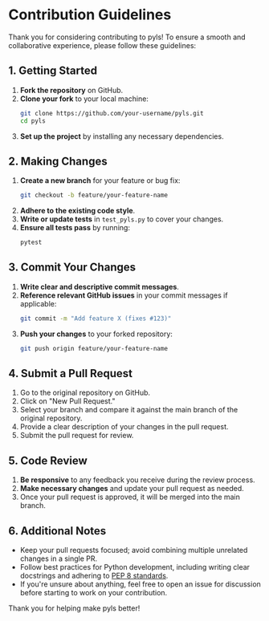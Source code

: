 
# Contribution Guidelines

Thank you for considering contributing to pyls! To ensure a smooth and collaborative experience, please follow these guidelines:

## 1. Getting Started

1. **Fork the repository** on GitHub.
2. **Clone your fork** to your local machine:
   ```bash
   git clone https://github.com/your-username/pyls.git
   cd pyls
   ```
3. **Set up the project** by installing any necessary dependencies.

## 2. Making Changes

1. **Create a new branch** for your feature or bug fix:
   ```bash
   git checkout -b feature/your-feature-name
   ```
2. **Adhere to the existing code style**.
3. **Write or update tests** in `test_pyls.py` to cover your changes.
4. **Ensure all tests pass** by running:
   ```bash
   pytest
   ```

## 3. Commit Your Changes

1. **Write clear and descriptive commit messages**.
2. **Reference relevant GitHub issues** in your commit messages if applicable:
   ```bash
   git commit -m "Add feature X (fixes #123)"
   ```
3. **Push your changes** to your forked repository:
   ```bash
   git push origin feature/your-feature-name
   ```

## 4. Submit a Pull Request

1. Go to the original repository on GitHub.
2. Click on "New Pull Request."
3. Select your branch and compare it against the main branch of the original repository.
4. Provide a clear description of your changes in the pull request.
5. Submit the pull request for review.

## 5. Code Review

1. **Be responsive** to any feedback you receive during the review process.
2. **Make necessary changes** and update your pull request as needed.
3. Once your pull request is approved, it will be merged into the main branch.

## 6. Additional Notes

- Keep your pull requests focused; avoid combining multiple unrelated changes in a single PR.
- Follow best practices for Python development, including writing clear docstrings and adhering to [PEP 8 standards](https://www.python.org/dev/peps/pep-0008/).
- If you're unsure about anything, feel free to open an issue for discussion before starting to work on your contribution.

Thank you for helping make pyls better!
